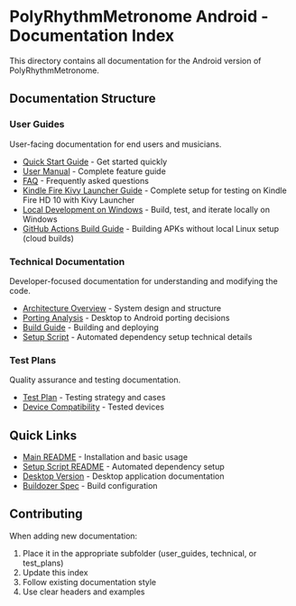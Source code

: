 # PolyRhythmMetronome Android - Documentation Index

This directory contains all documentation for the Android version of PolyRhythmMetronome.

## Documentation Structure

### User Guides
User-facing documentation for end users and musicians.

- [Quick Start Guide](user_guides/QUICK_START.md) - Get started quickly
- [User Manual](user_guides/USER_MANUAL.md) - Complete feature guide
- [FAQ](user_guides/FAQ.md) - Frequently asked questions
- [Kindle Fire Kivy Launcher Guide](user_guides/KINDLE_FIRE_KIVY_LAUNCHER_GUIDE.md) - Complete setup for testing on Kindle Fire HD 10 with Kivy Launcher
- [Local Development on Windows](user_guides/LOCAL_DEVELOPMENT_WINDOWS.md) - Build, test, and iterate locally on Windows
- [GitHub Actions Build Guide](user_guides/GITHUB_ACTIONS_BUILD_GUIDE.md) - Building APKs without local Linux setup (cloud builds)

### Technical Documentation
Developer-focused documentation for understanding and modifying the code.

- [Architecture Overview](technical/ARCHITECTURE.md) - System design and structure
- [Porting Analysis](technical/PORTING_ANALYSIS.md) - Desktop to Android porting decisions
- [Build Guide](technical/BUILD_GUIDE.md) - Building and deploying
- [Setup Script](technical/SETUP_SCRIPT.md) - Automated dependency setup technical details

### Test Plans
Quality assurance and testing documentation.

- [Test Plan](test_plans/TEST_PLAN.md) - Testing strategy and cases
- [Device Compatibility](test_plans/DEVICE_COMPATIBILITY.md) - Tested devices

## Quick Links

- [Main README](../README.md) - Installation and basic usage
- [Setup Script README](../SETUP_SCRIPT_README.md) - Automated dependency setup
- [Desktop Version](../../Desktop/README.md) - Desktop application documentation
- [Buildozer Spec](../buildozer.spec) - Build configuration

## Contributing

When adding new documentation:
1. Place it in the appropriate subfolder (user_guides, technical, or test_plans)
2. Update this index
3. Follow existing documentation style
4. Use clear headers and examples
